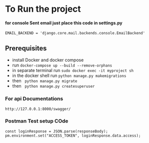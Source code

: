 #  To Run the project

#### for console Sent email just place this code in settings.py

```
EMAIL_BACKEND = 'django.core.mail.backends.console.EmailBackend'
```
## Prerequisites

- install Docker and docker compose
- run `docker-compose up --build --remove-orphans`
- in separate terminal run `sudo docker exec -it myproject sh`
- in the docker shell run `python manage.py makemigrations`
- then ` python manage.py migrate`
- then ` python manage.py createsuperuser`

### For api Documentations

```
http://127.0.0.1:8000/swagger/
```


### Postman Test setup COde

```
const loginResponse = JSON.parse(responseBody);
pm.environment.set("ACCESS_TOKEN", loginResponse.data.access);
```